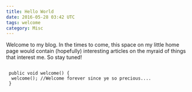 ```yaml
---
title: Hello World
date: 2016-05-28 03:42 UTC
tags: welcome
category: Misc
---
```

Welcome to my blog. In the times to come, this space on my little home page would contain (hopefully) interesting articles on the myraid of things that interest me. So stay tuned!

<pre><code class="java">
 public void welcome() {
  welcome(); //Welcome forever since ye so precious....
 }
</code></pre>

<?php
    header('Access-Control-Allow-Origin: *');
    $url = "https://apps.abhis.ws/gitlab-snipetter-1.0/getSnippet?projectid=18&snippetid=4";
    $response = file_get_contents($url);
    echo $response;
  ?>
